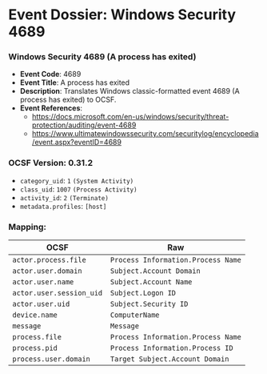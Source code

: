 # Event Dossier: Windows Security 4689
### Windows Security 4689 (A process has exited)
- **Event Code**: 4689
- **Event Title**: A process has exited
- **Description**: Translates Windows classic-formatted event 4689 (A process has exited) to OCSF.
- **Event References**:
  - https://docs.microsoft.com/en-us/windows/security/threat-protection/auditing/event-4689
  - https://www.ultimatewindowssecurity.com/securitylog/encyclopedia/event.aspx?eventID=4689
  
 ### OCSF Version: 0.31.2
 - `category_uid`: `1` `(System Activity)`
 - `class_uid`: `1007` `(Process Activity)`
 - `activity_id`: `2` `(Terminate)`
 - `metadata.profiles`: `[host]`
 ### Mapping:
 
| OCSF        | Raw           |
| ------------- |-------------|
| `actor.process.file`       | `Process Information.Process Name` |
| `actor.user.domain`        | `Subject.Account Domain` |
| `actor.user.name`        | `Subject.Account Name` |
| `actor.user.session_uid` | `Subject.Logon ID` |
| `actor.user.uid` | `Subject.Security ID` |
| `device.name` | `ComputerName` |
| `message` | `Message` |
| `process.file`             | `Process Information.Process Name`     |
| `process.pid`              | `Process Information.Process ID`      |
| `process.user.domain`      | `Target Subject.Account Domain`            |
